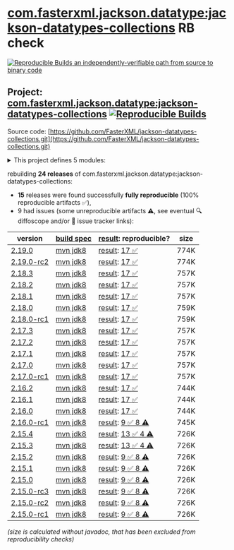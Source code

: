 [com.fasterxml.jackson.datatype:jackson-datatypes-collections](https://central.sonatype.com/artifact/com.fasterxml.jackson.datatype/jackson-datatypes-collections/versions) RB check
=======

[![Reproducible Builds](https://reproducible-builds.org/images/logos/rb.svg) an independently-verifiable path from source to binary code](https://reproducible-builds.org/)

## Project: [com.fasterxml.jackson.datatype:jackson-datatypes-collections](https://central.sonatype.com/artifact/com.fasterxml.jackson.datatype/jackson-datatypes-collections/versions) [![Reproducible Builds](https://img.shields.io/endpoint?url=https://raw.githubusercontent.com/jvm-repo-rebuild/reproducible-central/master/content/com/fasterxml/jackson/datatype/jackson-datatypes-collections/badge.json)](https://github.com/jvm-repo-rebuild/reproducible-central/blob/master/content/com/fasterxml/jackson/datatype/jackson-datatypes-collections/README.md)

Source code: [https://github.com/FasterXML/jackson-datatypes-collections.git](https://github.com/FasterXML/jackson-datatypes-collections.git)

<details><summary>This project defines 5 modules:</summary>

* [com.fasterxml.jackson.datatype:jackson-datatype-eclipse-collections](https://central.sonatype.com/artifact/com.fasterxml.jackson.datatype/jackson-datatype-eclipse-collections/overview)
* [com.fasterxml.jackson.datatype:jackson-datatype-guava](https://central.sonatype.com/artifact/com.fasterxml.jackson.datatype/jackson-datatype-guava/overview)
* [com.fasterxml.jackson.datatype:jackson-datatype-hppc](https://central.sonatype.com/artifact/com.fasterxml.jackson.datatype/jackson-datatype-hppc/overview)
* [com.fasterxml.jackson.datatype:jackson-datatype-pcollections](https://central.sonatype.com/artifact/com.fasterxml.jackson.datatype/jackson-datatype-pcollections/overview)
* [com.fasterxml.jackson.datatype:jackson-datatypes-collections](https://central.sonatype.com/artifact/com.fasterxml.jackson.datatype/jackson-datatypes-collections/overview)
</details>

rebuilding **24 releases** of com.fasterxml.jackson.datatype:jackson-datatypes-collections:
- **15** releases were found successfully **fully reproducible** (100% reproducible artifacts :white_check_mark:),
- 9 had issues (some unreproducible artifacts :warning:, see eventual :mag: diffoscope and/or :memo: issue tracker links):

| version | [build spec](/BUILDSPEC.md) | [result](https://reproducible-builds.org/docs/jvm/): reproducible? | size |
| -- | --------- | ------ | -- |
| [2.19.0](https://central.sonatype.com/artifact/com.fasterxml.jackson.datatype/jackson-datatypes-collections/2.19.0/pom) | [mvn jdk8](jackson-datatypes-collections-2.19.0.buildspec) | [result](jackson-datatypes-collections-2.19.0.buildinfo): [17 :white_check_mark: ](jackson-datatypes-collections-2.19.0.buildcompare) | 774K |
| [2.19.0-rc2](https://central.sonatype.com/artifact/com.fasterxml.jackson.datatype/jackson-datatypes-collections/2.19.0-rc2/pom) | [mvn jdk8](jackson-datatypes-collections-2.19.0-rc2.buildspec) | [result](jackson-datatypes-collections-2.19.0-rc2.buildinfo): [17 :white_check_mark: ](jackson-datatypes-collections-2.19.0-rc2.buildcompare) | 774K |
| [2.18.3](https://central.sonatype.com/artifact/com.fasterxml.jackson.datatype/jackson-datatypes-collections/2.18.3/pom) | [mvn jdk8](jackson-datatypes-collections-2.18.3.buildspec) | [result](jackson-datatypes-collections-2.18.3.buildinfo): [17 :white_check_mark: ](jackson-datatypes-collections-2.18.3.buildcompare) | 757K |
| [2.18.2](https://central.sonatype.com/artifact/com.fasterxml.jackson.datatype/jackson-datatypes-collections/2.18.2/pom) | [mvn jdk8](jackson-datatypes-collections-2.18.2.buildspec) | [result](jackson-datatypes-collections-2.18.2.buildinfo): [17 :white_check_mark: ](jackson-datatypes-collections-2.18.2.buildcompare) | 757K |
| [2.18.1](https://central.sonatype.com/artifact/com.fasterxml.jackson.datatype/jackson-datatypes-collections/2.18.1/pom) | [mvn jdk8](jackson-datatypes-collections-2.18.1.buildspec) | [result](jackson-datatypes-collections-2.18.1.buildinfo): [17 :white_check_mark: ](jackson-datatypes-collections-2.18.1.buildcompare) | 757K |
| [2.18.0](https://central.sonatype.com/artifact/com.fasterxml.jackson.datatype/jackson-datatypes-collections/2.18.0/pom) | [mvn jdk8](jackson-datatypes-collections-2.18.0.buildspec) | [result](jackson-datatypes-collections-2.18.0.buildinfo): [17 :white_check_mark: ](jackson-datatypes-collections-2.18.0.buildcompare) | 759K |
| [2.18.0-rc1](https://central.sonatype.com/artifact/com.fasterxml.jackson.datatype/jackson-datatypes-collections/2.18.0-rc1/pom) | [mvn jdk8](jackson-datatypes-collections-2.18.0-rc1.buildspec) | [result](jackson-datatypes-collections-2.18.0-rc1.buildinfo): [17 :white_check_mark: ](jackson-datatypes-collections-2.18.0-rc1.buildcompare) | 759K |
| [2.17.3](https://central.sonatype.com/artifact/com.fasterxml.jackson.datatype/jackson-datatypes-collections/2.17.3/pom) | [mvn jdk8](jackson-datatypes-collections-2.17.3.buildspec) | [result](jackson-datatypes-collections-2.17.3.buildinfo): [17 :white_check_mark: ](jackson-datatypes-collections-2.17.3.buildcompare) | 757K |
| [2.17.2](https://central.sonatype.com/artifact/com.fasterxml.jackson.datatype/jackson-datatypes-collections/2.17.2/pom) | [mvn jdk8](jackson-datatypes-collections-2.17.2.buildspec) | [result](jackson-datatypes-collections-2.17.2.buildinfo): [17 :white_check_mark: ](jackson-datatypes-collections-2.17.2.buildcompare) | 757K |
| [2.17.1](https://central.sonatype.com/artifact/com.fasterxml.jackson.datatype/jackson-datatypes-collections/2.17.1/pom) | [mvn jdk8](jackson-datatypes-collections-2.17.1.buildspec) | [result](jackson-datatypes-collections-2.17.1.buildinfo): [17 :white_check_mark: ](jackson-datatypes-collections-2.17.1.buildcompare) | 757K |
| [2.17.0](https://central.sonatype.com/artifact/com.fasterxml.jackson.datatype/jackson-datatypes-collections/2.17.0/pom) | [mvn jdk8](jackson-datatypes-collections-2.17.0.buildspec) | [result](jackson-datatypes-collections-2.17.0.buildinfo): [17 :white_check_mark: ](jackson-datatypes-collections-2.17.0.buildcompare) | 757K |
| [2.17.0-rc1](https://central.sonatype.com/artifact/com.fasterxml.jackson.datatype/jackson-datatypes-collections/2.17.0-rc1/pom) | [mvn jdk8](jackson-datatypes-collections-2.17.0-rc1.buildspec) | [result](jackson-datatypes-collections-2.17.0-rc1.buildinfo): [17 :white_check_mark: ](jackson-datatypes-collections-2.17.0-rc1.buildcompare) | 757K |
| [2.16.2](https://central.sonatype.com/artifact/com.fasterxml.jackson.datatype/jackson-datatypes-collections/2.16.2/pom) | [mvn jdk8](jackson-datatypes-collections-2.16.2.buildspec) | [result](jackson-datatypes-collections-2.16.2.buildinfo): [17 :white_check_mark: ](jackson-datatypes-collections-2.16.2.buildcompare) | 744K |
| [2.16.1](https://central.sonatype.com/artifact/com.fasterxml.jackson.datatype/jackson-datatypes-collections/2.16.1/pom) | [mvn jdk8](jackson-datatypes-collections-2.16.1.buildspec) | [result](jackson-datatypes-collections-2.16.1.buildinfo): [17 :white_check_mark: ](jackson-datatypes-collections-2.16.1.buildcompare) | 744K |
| [2.16.0](https://central.sonatype.com/artifact/com.fasterxml.jackson.datatype/jackson-datatypes-collections/2.16.0/pom) | [mvn jdk8](jackson-datatypes-collections-2.16.0.buildspec) | [result](jackson-datatypes-collections-2.16.0.buildinfo): [17 :white_check_mark: ](jackson-datatypes-collections-2.16.0.buildcompare) | 744K |
| [2.16.0-rc1](https://central.sonatype.com/artifact/com.fasterxml.jackson.datatype/jackson-datatypes-collections/2.16.0-rc1/pom) | [mvn jdk8](jackson-datatypes-collections-2.16.0-rc1.buildspec) | [result](jackson-datatypes-collections-2.16.0-rc1.buildinfo): [9 :white_check_mark:  8 :warning:](jackson-datatypes-collections-2.16.0-rc1.buildcompare) | 745K |
| [2.15.4](https://central.sonatype.com/artifact/com.fasterxml.jackson.datatype/jackson-datatypes-collections/2.15.4/pom) | [mvn jdk8](jackson-datatypes-collections-2.15.4.buildspec) | [result](jackson-datatypes-collections-2.15.4.buildinfo): [13 :white_check_mark:  4 :warning:](jackson-datatypes-collections-2.15.4.buildcompare) | 726K |
| [2.15.3](https://central.sonatype.com/artifact/com.fasterxml.jackson.datatype/jackson-datatypes-collections/2.15.3/pom) | [mvn jdk8](jackson-datatypes-collections-2.15.3.buildspec) | [result](jackson-datatypes-collections-2.15.3.buildinfo): [13 :white_check_mark:  4 :warning:](jackson-datatypes-collections-2.15.3.buildcompare) | 726K |
| [2.15.2](https://central.sonatype.com/artifact/com.fasterxml.jackson.datatype/jackson-datatypes-collections/2.15.2/pom) | [mvn jdk8](jackson-datatypes-collections-2.15.2.buildspec) | [result](jackson-datatypes-collections-2.15.2.buildinfo): [9 :white_check_mark:  8 :warning:](jackson-datatypes-collections-2.15.2.buildcompare) | 726K |
| [2.15.1](https://central.sonatype.com/artifact/com.fasterxml.jackson.datatype/jackson-datatypes-collections/2.15.1/pom) | [mvn jdk8](jackson-datatypes-collections-2.15.1.buildspec) | [result](jackson-datatypes-collections-2.15.1.buildinfo): [9 :white_check_mark:  8 :warning:](jackson-datatypes-collections-2.15.1.buildcompare) | 726K |
| [2.15.0](https://central.sonatype.com/artifact/com.fasterxml.jackson.datatype/jackson-datatypes-collections/2.15.0/pom) | [mvn jdk8](jackson-datatypes-collections-2.15.0.buildspec) | [result](jackson-datatypes-collections-2.15.0.buildinfo): [9 :white_check_mark:  8 :warning:](jackson-datatypes-collections-2.15.0.buildcompare) | 726K |
| [2.15.0-rc3](https://central.sonatype.com/artifact/com.fasterxml.jackson.datatype/jackson-datatypes-collections/2.15.0-rc3/pom) | [mvn jdk8](jackson-datatypes-collections-2.15.0-rc3.buildspec) | [result](jackson-datatypes-collections-2.15.0-rc3.buildinfo): [9 :white_check_mark:  8 :warning:](jackson-datatypes-collections-2.15.0-rc3.buildcompare) | 726K |
| [2.15.0-rc2](https://central.sonatype.com/artifact/com.fasterxml.jackson.datatype/jackson-datatypes-collections/2.15.0-rc2/pom) | [mvn jdk8](jackson-datatypes-collections-2.15.0-rc2.buildspec) | [result](jackson-datatypes-collections-2.15.0-rc2.buildinfo): [9 :white_check_mark:  8 :warning:](jackson-datatypes-collections-2.15.0-rc2.buildcompare) | 726K |
| [2.15.0-rc1](https://central.sonatype.com/artifact/com.fasterxml.jackson.datatype/jackson-datatypes-collections/2.15.0-rc1/pom) | [mvn jdk8](jackson-datatypes-collections-2.15.0-rc1.buildspec) | [result](jackson-datatypes-collections-2.15.0-rc1.buildinfo): [9 :white_check_mark:  8 :warning:](jackson-datatypes-collections-2.15.0-rc1.buildcompare) | 726K |

<i>(size is calculated without javadoc, that has been excluded from reproducibility checks)</i>
